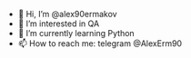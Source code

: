 - 👋 Hi, I’m @alex90ermakov
- 👀 I’m interested in QA
- 🌱 I’m currently learning Python
- 📫 How to reach me: telegram @AlexErm90

<!---
alex90ermakov/alex90ermakov is a ✨ special ✨ repository because its `README.md` (this file) appears on your GitHub profile.
You can click the Preview link to take a look at your changes.
--->

